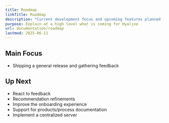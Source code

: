 ```yaml
---
title: Roadmap
linkTitle: Roadmap
description: "Current development focus and upcoming features planned for Hyaline."
purpose: Explain at a high level what is coming for Hyaline
url: documentation/roadmap
lastmod: 2025-06-11
---
```

## Main Focus
* Shipping a general release and gathering feedback

## Up Next
* React to feedback
* Recommendation refinements
* Improve the onboarding experience
* Support for products/process documentation
* Implement a centralized server